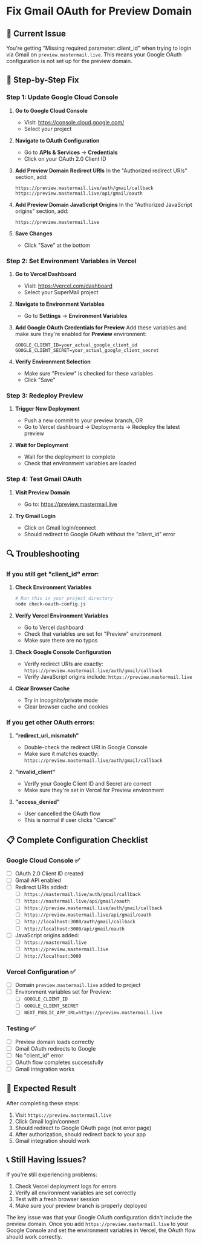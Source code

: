 # Fix Gmail OAuth for Preview Domain

## 🚨 Current Issue
You're getting "Missing required parameter: client_id" when trying to login via Gmail on `preview.mastermail.live`. This means your Google OAuth configuration is not set up for the preview domain.

## 🔧 Step-by-Step Fix

### Step 1: Update Google Cloud Console

1. **Go to Google Cloud Console**
   - Visit: https://console.cloud.google.com/
   - Select your project

2. **Navigate to OAuth Configuration**
   - Go to **APIs & Services** → **Credentials**
   - Click on your OAuth 2.0 Client ID

3. **Add Preview Domain Redirect URIs**
   In the "Authorized redirect URIs" section, add:
   ```
   https://preview.mastermail.live/auth/gmail/callback
   https://preview.mastermail.live/api/gmail/oauth
   ```

4. **Add Preview Domain JavaScript Origins**
   In the "Authorized JavaScript origins" section, add:
   ```
   https://preview.mastermail.live
   ```

5. **Save Changes**
   - Click "Save" at the bottom

### Step 2: Set Environment Variables in Vercel

1. **Go to Vercel Dashboard**
   - Visit: https://vercel.com/dashboard
   - Select your SuperMail project

2. **Navigate to Environment Variables**
   - Go to **Settings** → **Environment Variables**

3. **Add Google OAuth Credentials for Preview**
   Add these variables and make sure they're enabled for **Preview** environment:
   ```
   GOOGLE_CLIENT_ID=your_actual_google_client_id
   GOOGLE_CLIENT_SECRET=your_actual_google_client_secret
   ```

4. **Verify Environment Selection**
   - Make sure "Preview" is checked for these variables
   - Click "Save"

### Step 3: Redeploy Preview

1. **Trigger New Deployment**
   - Push a new commit to your preview branch, OR
   - Go to Vercel dashboard → Deployments → Redeploy the latest preview

2. **Wait for Deployment**
   - Wait for the deployment to complete
   - Check that environment variables are loaded

### Step 4: Test Gmail OAuth

1. **Visit Preview Domain**
   - Go to: https://preview.mastermail.live

2. **Try Gmail Login**
   - Click on Gmail login/connect
   - Should redirect to Google OAuth without the "client_id" error

## 🔍 Troubleshooting

### If you still get "client_id" error:

1. **Check Environment Variables**
   ```bash
   # Run this in your project directory
   node check-oauth-config.js
   ```

2. **Verify Vercel Environment Variables**
   - Go to Vercel dashboard
   - Check that variables are set for "Preview" environment
   - Make sure there are no typos

3. **Check Google Console Configuration**
   - Verify redirect URIs are exactly: `https://preview.mastermail.live/auth/gmail/callback`
   - Verify JavaScript origins include: `https://preview.mastermail.live`

4. **Clear Browser Cache**
   - Try in incognito/private mode
   - Clear browser cache and cookies

### If you get other OAuth errors:

1. **"redirect_uri_mismatch"**
   - Double-check the redirect URI in Google Console
   - Make sure it matches exactly: `https://preview.mastermail.live/auth/gmail/callback`

2. **"invalid_client"**
   - Verify your Google Client ID and Secret are correct
   - Make sure they're set in Vercel for Preview environment

3. **"access_denied"**
   - User cancelled the OAuth flow
   - This is normal if user clicks "Cancel"

## 📋 Complete Configuration Checklist

### Google Cloud Console ✅
- [ ] OAuth 2.0 Client ID created
- [ ] Gmail API enabled
- [ ] Redirect URIs added:
  - [ ] `https://mastermail.live/auth/gmail/callback`
  - [ ] `https://mastermail.live/api/gmail/oauth`
  - [ ] `https://preview.mastermail.live/auth/gmail/callback`
  - [ ] `https://preview.mastermail.live/api/gmail/oauth`
  - [ ] `http://localhost:3000/auth/gmail/callback`
  - [ ] `http://localhost:3000/api/gmail/oauth`
- [ ] JavaScript origins added:
  - [ ] `https://mastermail.live`
  - [ ] `https://preview.mastermail.live`
  - [ ] `http://localhost:3000`

### Vercel Configuration ✅
- [ ] Domain `preview.mastermail.live` added to project
- [ ] Environment variables set for Preview:
  - [ ] `GOOGLE_CLIENT_ID`
  - [ ] `GOOGLE_CLIENT_SECRET`
  - [ ] `NEXT_PUBLIC_APP_URL=https://preview.mastermail.live`

### Testing ✅
- [ ] Preview domain loads correctly
- [ ] Gmail OAuth redirects to Google
- [ ] No "client_id" error
- [ ] OAuth flow completes successfully
- [ ] Gmail integration works

## 🎯 Expected Result

After completing these steps:
1. Visit `https://preview.mastermail.live`
2. Click Gmail login/connect
3. Should redirect to Google OAuth page (not error page)
4. After authorization, should redirect back to your app
5. Gmail integration should work

## 📞 Still Having Issues?

If you're still experiencing problems:
1. Check Vercel deployment logs for errors
2. Verify all environment variables are set correctly
3. Test with a fresh browser session
4. Make sure your preview branch is properly deployed

The key issue was that your Google OAuth configuration didn't include the preview domain. Once you add `https://preview.mastermail.live` to your Google Console and set the environment variables in Vercel, the OAuth flow should work correctly.
